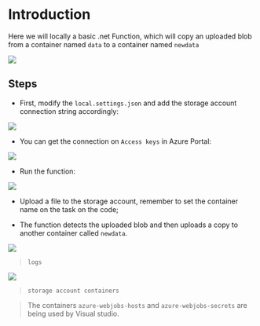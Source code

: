 # Introduction

Here we will locally a basic .net Function, which will copy an uploaded blob from a container named `data` to a container named `newdata`

![](https://github.com/nokorinotsubasa/function-app-project/blob/5dcdb0001dfe4a1eeb953b181c26e2e31651309c/images/Architecture.png)

## Steps

- First, modify the `local.settings.json` and add the storage account connection string accordingly:

![](https://github.com/nokorinotsubasa/function-app-project/blob/5dcdb0001dfe4a1eeb953b181c26e2e31651309c/images/localsettingsjson.png)

- You can get the connection on `Access keys` in Azure Portal:

![](https://github.com/nokorinotsubasa/function-app-project/blob/5dcdb0001dfe4a1eeb953b181c26e2e31651309c/images/AccessKeys.png)

- Run the function:

![](https://github.com/nokorinotsubasa/function-app-project/blob/5dcdb0001dfe4a1eeb953b181c26e2e31651309c/images/functionwaiting.png)

- Upload a file to the storage account, remember to set the container name on the task on the code;

- The function detects the uploaded blob and then uploads a copy to another container called `newdata`.

![](https://github.com/nokorinotsubasa/function-app-project/blob/5dcdb0001dfe4a1eeb953b181c26e2e31651309c/images/functionlogs.png)

>`logs`

![](https://github.com/nokorinotsubasa/function-app-project/blob/5dcdb0001dfe4a1eeb953b181c26e2e31651309c/images/containers.png)

>`storage account containers`

>The containers `azure-webjobs-hosts` and `azure-webjobs-secrets` are being used by Visual studio.